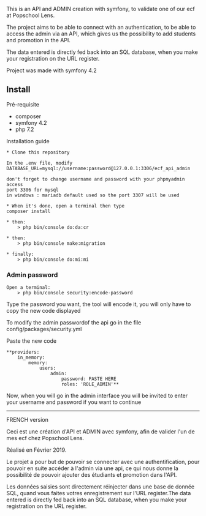 
This is an API and ADMIN creation with symfony, to validate one of our ecf at Popschool Lens.

The project aims to be able to connect with an authentication, to be able to access the admin via an API, which gives us the possibility to add students and promotion in the API.

The data entered is directly fed back into an SQL database, when you make your registration on the URL register.


Project was made with symfony 4.2

## Install
Pré-requisite

* composer
* symfony 4.2
* php 7.2

Installation guide

```
* Clone this repository
```

```
In the .env file, modify
DATABASE_URL=mysql://username:password@127.0.0.1:3306/ecf_api_admin
```

```
don't forget to change username and password with your phpmyadmin access
port 3306 for mysql
in windows : mariadb default used so the port 3307 will be used
```

```
* When it's done, open a terminal then type
composer install
```

```
* then:
    > php bin/console do:da:cr
```

```
* then:
    > php bin/console make:migration
```

```
* finally:
    > php bin/console do:mi:mi
```

### Admin password

```
Open a terminal:
    > php bin/console security:encode-password
```

Type the password you want, the tool will encode it, you will only have to copy the new code displayed


To modify the admin passwordof the api go in the file config/packages/security.yml


Paste the new code

```
**providers:
    in_memory:
        memory:
            users:
                admin:
                    password: PASTE HERE
                    roles: 'ROLE_ADMIN'**
```

Now, when you will go in the admin interface you will be invited to enter your username and password if you want to continue


------------------------
FRENCH version


Ceci est une création d'API et ADMIN avec symfony, afin de valider l'un de mes ecf chez Popschool Lens.

Réalisé en Février 2019.

Le projet a pour but de pouvoir se connecter avec une authentification, pour pouvoir en suite accéder à l'admin via une api, ce qui nous donne la possibilité de pouvoir ajouter des étudiants et promotion dans l'API.

Les données saisies sont directement réinjecter dans une base de donnée SQL, quand vous faites votres enregistrement sur l'URL register.The data entered is directly fed back into an SQL database, when you make your registration on the URL register.